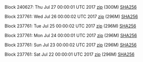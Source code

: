 Block 240627: Thu Jul 27 00:00:01 UTC 2017 [zip](https://transfer.sh/AflxS/bootstrap.dat.20170727.zip) (300M) [SHA256](https://transfer.sh/C9CpG/sha256.txt)

Block 237761: Wed Jul 26 00:00:02 UTC 2017 [zip](https://transfer.sh/lBPx6/bootstrap.dat.20170726.zip) (296M) [SHA256](https://transfer.sh/QO0Vd/sha256.txt)

Block 237761: Tue Jul 25 00:00:02 UTC 2017 [zip](https://transfer.sh/xH9e5/bootstrap.dat.20170725.zip) (296M) [SHA256](https://transfer.sh/Qbkmp/sha256.txt)

Block 237761: Mon Jul 24 00:00:01 UTC 2017 [zip](https://transfer.sh/Hgu29/bootstrap.dat.20170724.zip) (296M) [SHA256](https://transfer.sh/slaOq/sha256.txt)

Block 237761: Sun Jul 23 00:00:02 UTC 2017 [zip](https://transfer.sh/qunPq/bootstrap.dat.20170723.zip) (296M) [SHA256](https://transfer.sh/16aVGt/sha256.txt)

Block 237761: Sat Jul 22 00:00:01 UTC 2017 [zip](https://transfer.sh/10Ef4L/bootstrap.dat.20170722.zip) (296M) [SHA256](https://transfer.sh/HUUp9/sha256.txt)
